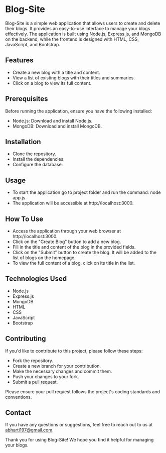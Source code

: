 # Blog-Site
Blog-Site is a simple web application that allows users to create and delete their blogs. 
It provides an easy-to-use interface to manage your blogs effectively. The application is built using Node.js, 
Express.js, and MongoDB on the backend, while the frontend is designed with HTML, CSS, JavaScript, and Bootstrap.

## Features
* Create a new blog with a title and content.
* View a list of existing blogs with their titles and summaries.
* Click on a blog to view its full content.

## Prerequisites
Before running the application, ensure you have the following installed:
* Node.js: Download and install Node.js.
* MongoDB: Download and install MongoDB.

## Installation
* Clone the repository.
* Install the dependencies.
* Configure the database:

## Usage
* To start the application go to project folder and run the command: node app.js
* The application will be accessible at http://localhost:3000.

## How To Use
* Access the application through your web browser at http://localhost:3000.
* Click on the "Create Blog" button to add a new blog.
* Fill in the title and content of the blog in the provided fields.
* Click on the "Submit" button to create the blog. It will be added to the list of blogs on the homepage.
* To view the full content of a blog, click on its title in the list.

## Technologies Used
* Node.js
* Express.js
* MongoDB
* HTML
* CSS
* JavaScript
* Bootstrap

## Contributing
If you'd like to contribute to this project, please follow these steps:

* Fork the repository.
* Create a new branch for your contribution.
* Make the necessary changes and commit them.
* Push your changes to your fork.
* Submit a pull request.

Please ensure your pull request follows the project's coding standards and conventions.

## Contact
If you have any questions or suggestions, feel free to reach out to us at abharti197@gmail.com.

Thank you for using Blog-Site! We hope you find it helpful for managing your blogs.





